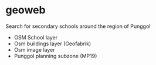 # geoweb
Search for secondary schools around the region of Punggol
- OSM School layer
- Osm buildings layer (Geofabrik)
- Osm image layer
- Punggol planning subzone (MP19)
